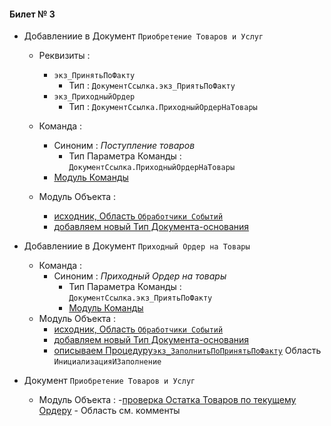 

#### Билет № 3

- Добавлениие в Документ `Приобретение Товаров и Услуг` 
    - Реквизиты :
        - `экз_ПринятьПоФакту`
            - Тип : `ДокументСсылка.экз_ПриятьПоФакту` 
        - `экз_ПриходныйОрдер` 
            - Тип : `ДокументСсылка.ПриходныйОрдерНаТовары` 
    - Команда :
        - Синоним : *Поступление товаров*
            - Тип Параметра Команды : `ДокументСсылка.ПриходныйОрдерНаТовары`
        - [Модуль Команды](https://github.com/alex-dev-2020/Spec_UT/commit/fb26432766a00801cbb2d8b15193900851880b9e)

    - Модуль  Объекта :
        - [исходник, Область `Обработчики Событий`](https://github.com/alex-dev-2020/Spec_UT/commit/f83b913056b3405c349ae1f3e78ed7c644392b90) 
        - [добавляем новый Тип Документа-основания](https://github.com/alex-dev-2020/Spec_UT/commit/1ff17a0484a3ddfbf5c721922bea88b71b789da4)

- Добавлениие в Документ `Приходный Ордер на Товары` 
   - Команда :
        - Синоним : *Приходный Ордер на товары*
            - Тип Параметра Команды : `ДокументСсылка.экз_ПриятьПоФакту`
            - [Модуль Команды](https://github.com/alex-dev-2020/Spec_UT/commit/19a23b0cf808d9d697d5cb4cec5a7ea1eac2da67)
   - Модуль  Объекта :
        - [исходник, Область `Обработчики Событий`](https://github.com/alex-dev-2020/Spec_UT/commit/d0009575302ba6bcf0384e4cb4ca2856c9a4be2b)
        - [добавляем новый Тип Документа-основания](https://github.com/alex-dev-2020/Spec_UT/commit/f98a62aac86d4f551b96698269ab4e47a45ace05)
        - [описываем Процедуру`экз_ЗаполнитьПоПринятьПоФакту`](https://github.com/alex-dev-2020/Spec_UT/commit/80ec6e319c8bfb193dd3925017bf594de98e5c8d)  Область `ИнициализацияИЗаполнение`
        
- Документ `Приобретение Товаров и Услуг`
   - Модуль  Объекта : 
        -[проверка Остатка Товаров по текущему Ордеру](https://github.com/alex-dev-2020/Spec_UT/commit/154e27785d7255d1f5e45f8617d32b47f714aa54) - Область см. комменты